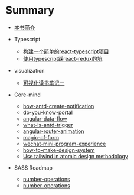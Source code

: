 # Summary

* [本书简介](README.md)

+ Typescript
  + [构建一个简单的react-typescript项目](./story/typescript/start_typescript.md)
  + [使用typescript踩react-redux的坑](./story/typescript/typescript_with_redux.md)
+ visualization
  + [可视化读书笔记一](./story/visualization/reading_recorder1.md)

+ Core-mind
  
  + [how-antd-create-notification](./story/core-mind/how-antd-create-notification.md)
  + [do-you-know-portal](./story/core-mind/do-you-know-portal.md)
  + [angular-data-flow](./story/core-mind/angular-data-flow.md)
  + [what-is-antd-trigger](./story/core-mind/what-is-antd-trigger.md)
  + [angular-router-animation](./story/core-mind/angular-router-animation.md)
  + [magic-of-form](./story/core-mind/magic-of-form.md)
  + [wechat-mini-program-experience](./story/core-mind/wechat-mini-program-experience.md)
  + [how-to-make-design-system](./story/core-mind/how-to-make-design-system.md)
  + [Use tailwind in atomic design methodology](./story/core-mind/use-tailwind-in-atomic-design-methodology.md)

+ SASS Roadmap

  + [number-operations](./story/sass/number-operations.md)
  + [number-operations](./story/sass/number-operations.md)